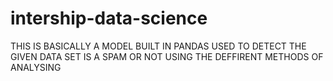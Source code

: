 # intership-data-science
THIS IS BASICALLY A MODEL BUILT IN PANDAS  USED TO DETECT THE GIVEN DATA SET  IS A SPAM OR NOT USING THE DEFFIRENT METHODS OF ANALYSING
